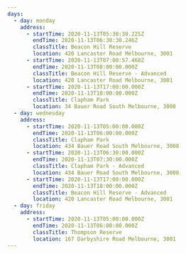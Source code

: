 ```yaml
---
days:
  - day: monday
    address:
      - startTime: 2020-11-13T05:30:30.225Z
        endTime: 2020-11-13T06:30:30.246Z
        classTitle: Beacon Hill Reserve
        location: 420 Lancaster Road Melbourne, 3001
      - startTime: 2020-11-13T07:00:57.468Z
        endTime: 2020-11-13T08:00:00.000Z
        classTitle: Beacon Hill Reserve - Advanced
        location: 420 Lancaster Road Melbourne, 3001
      - startTime: 2020-11-13T17:00:00.000Z
        endTime: 2020-11-13T18:00:00.000Z
        classTitle: Clapham Park
        location: 34 Bauer Road South Melbourne, 3008
  - day: wednesday
    address:
      - startTime: 2020-11-13T05:00:00.000Z
        endTime: 2020-11-13T06:00:00.000Z
        classTitle: Clapham Park
        location: 434 Bauer Road South Melbourne, 3008
      - startTime: 2020-11-13T06:30:00.000Z
        endTime: 2020-11-13T07:30:00.000Z
        classTitle: Clapham Park - Advanced
        location: 434 Bauer Road South Melbourne, 3008
      - startTime: 2020-11-13T17:00:00.000Z
        endTime: 2020-11-13T18:00:00.000Z
        classTitle: Beacon Hill Reserve - Advanced
        location: 420 Lancaster Road Melbourne, 3001
  - day: friday
    address:
      - startTime: 2020-11-13T05:00:00.000Z
        endTime: 2020-11-13T06:00:00.000Z
        classTitle: Thompson Reserve
        location: 167 Darbyshire Road Melbourne, 3001
---
```


